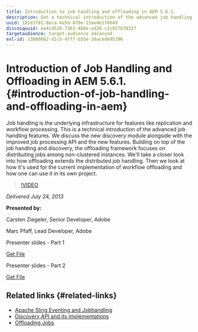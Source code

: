 ```yaml
---
title: Introduction to job handling and offloading in AEM 5.6.1.
description: Get a technical introduction of the advanced job handling features. Job handling is the underlying infrastructure for features like replication and workflow processing. Learn about the discovery module alongside with the improved job processing API and new features.
uuid: 181e3781-8eca-4a5d-879e-15ae4e1f6649
discoiquuid: ee4cd526-7363-4b8e-ad26-c2c937b70327
targetaudience: target-audience advanced
exl-id: 13888662-d1c5-4fff-b55e-38acede95396
---
```

# Introduction of Job Handling and Offloading in AEM 5.6.1. {#introduction-of-job-handling-and-offloading-in-aem}

Job handling is the underlying infrastructure for features like replication and workflow processing. This is a technical introduction of the advanced job handling features. We discuss the new discovery module alongside with the improved job processing API and the new features. Building on top of the job handling and discovery, the offloading framework focuses on distributing jobs among non-clustered instances. We'll take a closer look into how offloading extends the distributed job handling. Then we look at how it's used for the current implementation of workflow offloading and how one can use it in its own project. 

>[!VIDEO](https://video.tv.adobe.com/v/19580/?quality=9)

*Delivered July 24, 2013*

**Presented by:**

Carsten Ziegeler, Senior Developer, Adobe

Marc Pfaff, Lead Developer, Adobe

Presenter slides - Part 1

[Get File](assets/jobhandling.pdf)

Presenter slides - Part 2

[Get File](assets/offloading.pdf)

## Related links {#related-links}

* [Apache Sling Eventing and Jobhandling](https://sling.apache.org/documentation/bundles/apache-sling-eventing-and-job-handling.html)
* [Discovery API and its implementations](https://sling.apache.org/documentation/bundles/discovery-api-and-impl.html)
* [Offloading Jobs](https://docs.adobe.com/docs/en/cq/current/deploying/offloading.html)
